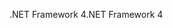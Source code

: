 <span data-ttu-id="1ac87-101">.NET Framework 4</span><span class="sxs-lookup"><span data-stu-id="1ac87-101">.NET Framework 4</span></span>